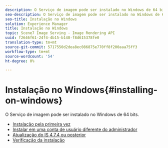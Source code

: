 ```yaml
---
description: O Serviço de imagem pode ser instalado no Windows de 64 bits.
seo-description: O Serviço de imagem pode ser instalado no Windows de 64 bits.
seo-title: Instalação no Windows
solution: Experience Manager
title: Instalação no Windows
topic: Scene7 Image Serving - Image Rendering API
uuid: f2646f61-24f4-4b15-b148-f8d615378fe0
translation-type: tm+mt
source-git-commit: 5717550d2dea8ec086875e770ff8f200aaa75ff3
workflow-type: tm+mt
source-wordcount: '54'
ht-degree: 0%

---
```



# Instalação no Windows{#installing-on-windows}

O Serviço de imagem pode ser instalado no Windows de 64 bits.

* [Instalação pela primeira vez](t-first-time-installation-win.md)
* [Instalar em uma conta de usuário diferente do administrador](t-diff-account-win.md)
* [Atualização do IS 4.7.4 ou posterior](t-update-win.md)
* [Verificação da instalação](t-verify-win.md)
